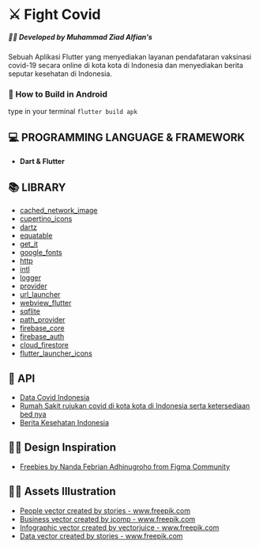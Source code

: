 # :crossed_swords: Fight Covid
##### :man_technologist: Developed by Muhammad Ziad Alfian's
Sebuah Aplikasi Flutter yang menyediakan layanan pendafataran vaksinasi covid-19 secara online di kota kota di Indonesia dan menyediakan berita seputar kesehatan di Indonesia.

### :hammer: How to Build in Android
type in your terminal `flutter build apk`

## :computer: PROGRAMMING LANGUAGE & FRAMEWORK
- #### Dart & Flutter

## :books: LIBRARY
- [cached_network_image](https://pub.dev/packages/cached_network_image)
- [cupertino_icons](https://pub.dev/packages/cupertino_icons)
- [dartz](https://pub.dev/packages/dartz)
- [equatable](https://pub.dev/packages/equatable)
- [get_it](https://pub.dev/packages/get_it)
- [google_fonts](https://pub.dev/packages/google_fonts)
- [http](https://pub.dev/packages/http)
- [intl](https://pub.dev/packages/intl)
- [logger](https://pub.dev/packages/logger)
- [provider](https://pub.dev/packages/provider)
- [url_launcher](https://pub.dev/packages/url_launcher)
- [webview_flutter](https://pub.dev/packages/webview_flutter)
- [sqflite](https://pub.dev/packages/sqflite)
- [path_provider](https://pub.dev/packages/path_provider)
- [firebase_core](https://pub.dev/packages/firebase_core)
- [firebase_auth](https://pub.dev/packages/firebase_auth)
- [cloud_firestore](https://pub.dev/packages/cloud_firestore)
- [flutter_launcher_icons](https://pub.dev/packages/flutter_launcher_icons)

## :scroll: API 
- [Data Covid Indonesia](https://data.covid19.go.id/public/api/update.json)
- [Rumah Sakit rujukan covid di kota kota di Indonesia serta ketersediaan bed nya](https://github.com/satyawikananda/rs-bed-covid-indo-api)
- [Berita Kesehatan Indonesia](https://newsapi.org/s/indonesia-health-news-api)

## :man_artist: Design Inspiration
- [Freebies by Nanda Febrian Adhinugroho from Figma Community](https://www.figma.com/community/file/849809659468946971)

## :raising_hand_man: Assets Illustration
- <a href='https://www.freepik.com/vectors/people'>People vector created by stories - www.freepik.com</a>
- <a href="https://www.freepik.com/vectors/business">Business vector created by jcomp - www.freepik.com</a>
- <a href="https://www.freepik.com/vectors/infographic">Infographic vector created by vectorjuice - www.freepik.com</a>
- <a href="https://www.freepik.com/vectors/data">Data vector created by stories - www.freepik.com</a>

<br>
